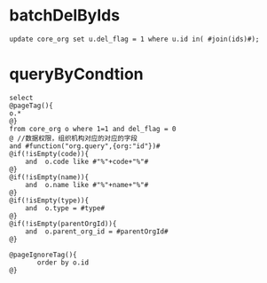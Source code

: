batchDelByIds
===
	update core_org set u.del_flag = 1 where u.id in( #join(ids)#);

queryByCondtion
===
	select 
	@pageTag(){
	o.*
	@}
	from core_org o where 1=1 and del_flag = 0
	@ //数据权限，组织机构对应的对应的字段
	and #function("org.query",{org:"id"})# 
    @if(!isEmpty(code)){
        and  o.code like #"%"+code+"%"#
    @}
    @if(!isEmpty(name)){
        and  o.name like #"%"+name+"%"#
    @}
    @if(!isEmpty(type)){
        and  o.type = #type#
    @}
    @if(!isEmpty(parentOrgId)){
        and  o.parent_org_id = #parentOrgId#
    @}

    @pageIgnoreTag(){
    	   order by o.id
    @}
   
  






	
	
	

